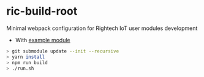# ric-build-root

Minimal webpack configuration for Rightech IoT user modules development

- With [example module](https://github.com/prohazko2/ric-user-module)

```sh
> git submodule update --init --recursive
> yarn install
> npm run build
> ./run.sh
```
